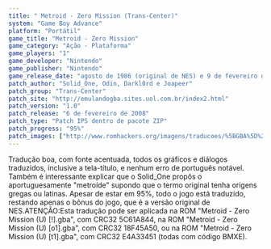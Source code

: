 ```yaml
---
title: " Metroid - Zero Mission (Trans-Center)"
system: "Game Boy Advance"
platform: "Portátil"
game_title: "Metroid - Zero Mission"
game_category: "Ação - Plataforma"
game_players: "1"
game_developer: "Nintendo"
game_publisher: "Nintendo"
game_release_date: "agosto de 1986 (original de NES) e 9 de fevereiro de 2004"
patch_author: "Solid_One, Odin, Darkl0rd e Joapeer"
patch_group: "Trans-Center"
patch_site: "http://emulandogba.sites.uol.com.br/index2.html"
patch_version: "1.0"
patch_release: "6 de fevereiro de 2008"
patch_type: "Patch IPS dentro de pacote ZIP"
patch_progress: "95%"
patch_images: ["http://www.romhackers.org/imagens/traducoes/%5BGBA%5D%20Metroid%20-%20Zero%20Mission%20-%20Trans-Center%20-%201.png","http://www.romhackers.org/imagens/traducoes/%5BGBA%5D%20Metroid%20-%20Zero%20Mission%20-%20Trans-Center%20-%202.png","http://www.romhackers.org/imagens/traducoes/%5BGBA%5D%20Metroid%20-%20Zero%20Mission%20-%20Trans-Center%20-%203.png"]
---
```

Tradução boa, com fonte acentuada, todos os gráficos e diálogos traduzidos, inclusive a tela-título, e nenhum erro de português notável. Também é interessante explicar que o Solid_One propôs o aportuguesamente "metroíde" supondo que o termo original tenha origens gregas ou latinas. Apesar de estar em 95%, todo o jogo está traduzido, restando apenas o bônus do jogo, que é a versão original de NES.ATENÇÃO:Esta tradução pode ser aplicada na ROM "Metroid - Zero Mission (U) [!].gba", com CRC32 5C61A844, na ROM "Metroid - Zero Mission (U) [o1].gba", com CRC32 18F45A50, ou na ROM "Metroid - Zero Mission (U) [t1].gba", com CRC32 E4A33451 (todas com código BMXE).